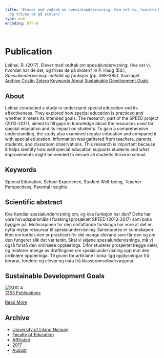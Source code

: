 ```yaml
---
title: 'Elever med vedtak om spesialundervisning: Hva vet vi, hvordan har de det,
  og trives de på skolen?'
type: pub
encoding: UTF-8

---
```

<h1>Publication</h1>
<article id="csl-bib-container-DW6VF4NQ" class="csl-bib-container">
  <div class="csl-bib-body"> <div class="csl-entry">Lekhal, R. (2017). Elever med vedtak om spesialundervisning: Hva vet vi, hvordan har de det, og trives de på skolen? In P. Haug (Ed.), <i>Spesialundervisning: innhald og funksjon</i> (pp. 368–385). Samlaget.</div> </div>
  <div class="csl-bib-buttons">
    <a href="#taxonomy-article-DW6VF4NQ" alt="archive" class="csl-bib-button">Archive</a>
    <a href="https://app.cristin.no/results/show.jsf?id=1484723" alt="Cristin" class="csl-bib-button">Cristin</a>
    <a href="http://zotero.org/groups/5881554/items/DW6VF4NQ" alt="Zotero" class="csl-bib-button">Zotero</a>
    <a href="#keywords-article-DW6VF4NQ" alt="keywords" class="csl-bib-button">Keywords</a>
    <a href="#about-article-DW6VF4NQ" alt="about_pub" class="csl-bib-button">About</a>
    <a href="#sdg-article-DW6VF4NQ" alt="sdg" class="csl-bib-button">Sustainable Development Goals</a>
  </div>
  <div id="csl-bib-meta-container-DW6VF4NQ"></div>
</article>
<div id="csl-bib-meta-DW6VF4NQ" class="csl-bib-meta">
  <article id="about-article-DW6VF4NQ" class="about_pub-article">
    <h1>About</h1>
    Lekhal conducted a study to understand special education and its effectiveness. They explored how special education is practiced and whether it meets its intended goals. The research, part of the SPEED project (2013-2017), aimed to fill gaps in knowledge about the resources used for special education and its impact on students. To gain a comprehensive understanding, the study also examined regular education and compared it with special education. Information was gathered from teachers, parents, students, and classroom observations. This research is important because it helps identify how well special education supports students and what improvements might be needed to ensure all students thrive in school.
  </article>
  <article id="keywords-article-DW6VF4NQ" class="keywords-article">
    <h1>Keywords</h1>
    Special Education, School Experience, Student Well-being, Teacher Perspectives, Parental Insights
  </article>
  <article id="abstract-article-DW6VF4NQ" class="abstract-article">
    <h1>Scientific abstract</h1>
    Kva handlar spesialundervisning om, og kva funksjon har den? Dette har vore hovudspørsmåla i forskingsprosjektet SPEED (2013-2017) som boka byggjer på. Motivasjonen for den omfattande forskinga har vore at det er nytta mykje ressursar til spesialundervisning. Samstundes er kunnskapen liten om korleis den er praktisert for dei mange elevane som får den og om den fungerer slik det var tenkt. Skal vi skjøne spesialundervisninga, må vi også forstå den ordinære opplæringa. Difor studerer prosjektet begge deler, og relaterer mange av drøftingane om spesialundervisning opp mot den ordinære opplæringa. Til grunn for artiklane i boka ligg opplysningar frå lærarar, foreldre og elevar og data frå klasseromsobservasjonar.
  </article>
  <article id="sdg-article-DW6VF4NQ" class="sdg-article">
    <h1>Sustainable Development Goals</h1>
    <div class="sdg-container"><div id="sdg4" class="sdg">
        <img src="{{< params subfolder >}}images/sdg/sdg04_en.png" class="image" alt="SDG 4">
        <div class="sdg-overlay">
          <a href="{{< params subfolder >}}en/archive/?sdg=4#archive" class="sdg-publication-count"><span>1363</span> Publications</a>
          <p><a href="https://sdgs.un.org/goals/goal4" class="sdg-read-more">Read More</a></p>
        </div>
      </div></div>
  </article>
  <article id="taxonomy-article-DW6VF4NQ" class="taxonomy-article">
    <h1>Archive</h1>
    <ul>
      <li><a href="{{< params subfolder >}}en/archive/?key=3DCRN523">University of Inland Norway</a></li>
      <li><a href="{{< params subfolder >}}en/archive/?key=WYNZA47F">Faculty of Education</a></li>
      <li><a href="{{< params subfolder >}}en/archive/?key=2ZAN5K7T">Affiliated</a></li>
      <li><a href="{{< params subfolder >}}en/archive/?key=6HCJH8II">2017</a></li>
      <li><a href="{{< params subfolder >}}en/archive/?key=KP4T8K4Z">August</a></li>
    </ul>
  </article>
</div>
